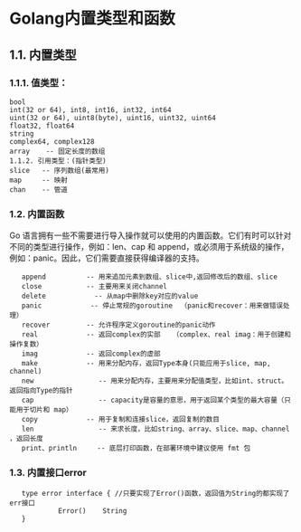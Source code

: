# Golang内置类型和函数
 ##  1.1. 内置类型
  ### 1.1.1. 值类型：
   ```
   bool
   int(32 or 64), int8, int16, int32, int64
   uint(32 or 64), uint8(byte), uint16, uint32, uint64
   float32, float64
   string
   complex64, complex128
   array    -- 固定长度的数组
   1.1.2. 引用类型：(指针类型)
   slice   -- 序列数组(最常用)
   map     -- 映射
   chan    -- 管道
   ```
   ### 1.2. 内置函数
   
   
   Go 语言拥有一些不需要进行导入操作就可以使用的内置函数。它们有时可以针对不同的类型进行操作，例如：len、cap 和 append，或必须用于系统级的操作，例如：panic。因此，它们需要直接获得编译器的支持。
```
   append          -- 用来追加元素到数组、slice中,返回修改后的数组、slice
   close           -- 主要用来关闭channel
   delete            -- 从map中删除key对应的value
   panic            -- 停止常规的goroutine  （panic和recover：用来做错误处理）
   recover         -- 允许程序定义goroutine的panic动作
   real            -- 返回complex的实部   （complex、real imag：用于创建和操作复数）
   imag            -- 返回complex的虚部
   make            -- 用来分配内存，返回Type本身(只能应用于slice, map, channel)
   new                -- 用来分配内存，主要用来分配值类型，比如int、struct。返回指向Type的指针
   cap                -- capacity是容量的意思，用于返回某个类型的最大容量（只能用于切片和 map）
   copy            -- 用于复制和连接slice，返回复制的数目
   len                -- 来求长度，比如string、array、slice、map、channel ，返回长度
   print、println     -- 底层打印函数，在部署环境中建议使用 fmt 包
   ```
   ### 1.3. 内置接口error
```
   type error interface { //只要实现了Error()函数，返回值为String的都实现了err接口
            Error()    String
   }
```
